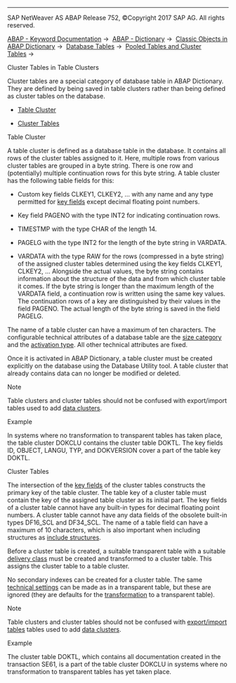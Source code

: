   

* * *

SAP NetWeaver AS ABAP Release 752, ©Copyright 2017 SAP AG. All rights reserved.

[ABAP - Keyword Documentation](javascript:call_link\('abenabap.htm'\)) →  [ABAP - Dictionary](javascript:call_link\('abenabap_dictionary.htm'\)) →  [Classic Objects in ABAP Dictionary](javascript:call_link\('abenddic_classical_objects.htm'\)) →  [Database Tables](javascript:call_link\('abenddic_database_tables.htm'\)) →  [Pooled Tables and Cluster Tables](javascript:call_link\('abenddic_database_tables_poolclu.htm'\)) → 

Cluster Tables in Table Clusters

Cluster tables are a special category of database table in ABAP Dictionary. They are defined by being saved in table clusters rather than being defined as cluster tables on the database.

-   [Table Cluster](#@@ITOC@@ABENDDIC_DATABASE_TABLES_CLUSTER_1)

-   [Cluster Tables](#@@ITOC@@ABENDDIC_DATABASE_TABLES_CLUSTER_2)

Table Cluster

A table cluster is defined as a database table in the database. It contains all rows of the cluster tables assigned to it. Here, multiple rows from various cluster tables are grouped in a byte string. There is one row and (potentially) multiple continuation rows for this byte string. A table cluster has the following table fields for this:

-   Custom key fields CLKEY1, CLKEY2, ... with any name and any type permitted for [key fields](javascript:call_link\('abenddic_database_tables_key.htm'\)) except decimal floating point numbers.

-   Key field PAGENO with the type INT2 for indicating continuation rows.

-   TIMESTMP with the type CHAR of the length 14.

-   PAGELG with the type INT2 for the length of the byte string in VARDATA.

-   VARDATA with the type RAW for the rows (compressed in a byte string) of the assigned cluster tables determined using the key fields CLKEY1, CLKEY2, ... Alongside the actual values, the byte string contains information about the structure of the data and from which cluster table it comes. If the byte string is longer than the maximum length of the VARDATA field, a continuation row is written using the same key values. The continuation rows of a key are distinguished by their values in the field PAGENO. The actual length of the byte string is saved in the field PAGELG.

The name of a table cluster can have a maximum of ten characters. The configurable technical attributes of a database table are the [size category](javascript:call_link\('abenddic_database_tables_siz_cat.htm'\)) and the [activation type](javascript:call_link\('abenddic_database_tables_act_type.htm'\)). All other technical attributes are fixed.

Once it is activated in ABAP Dictionary, a table cluster must be created explicitly on the database using the Database Utility tool. A table cluster that already contains data can no longer be modified or deleted.

Note

Table clusters and cluster tables should not be confused with export/import tables used to add [data clusters](javascript:call_link\('abendata_cluster_glosry.htm'\) "Glossary Entry").

Example

In systems where no transformation to transparent tables has taken place, the table cluster DOKCLU contains the cluster table DOKTL. The key fields ID, OBJECT, LANGU, TYP, and DOKVERSION cover a part of the table key DOKTL.

Cluster Tables

The intersection of the [key fields](javascript:call_link\('abenddic_database_tables_key.htm'\)) of the cluster tables constructs the primary key of the table cluster. The table key of a cluster table must contain the key of the assigned table cluster as its initial part. The key fields of a cluster table cannot have any built-in types for decimal floating point numbers. A cluster table cannot have any data fields of the obsolete built-in types DF16\_SCL and DF34\_SCL. The name of a table field can have a maximum of 10 characters, which is also important when including structures as [include structures](javascript:call_link\('abenddic_include_structure.htm'\)).

Before a cluster table is created, a suitable transparent table with a suitable [delivery class](javascript:call_link\('abenddic_database_tables_delivery.htm'\)) must be created and transformed to a cluster table. This assigns the cluster table to a table cluster.

No secondary indexes can be created for a cluster table. The same [technical settings](javascript:call_link\('abenddic_database_tables_tech.htm'\)) can be made as in a transparent table, but these are ignored (they are defaults for the [transformation](javascript:call_link\('abenddic_database_tables_poclutr.htm'\)) to a transparent table).

Note

Table clusters and cluster tables should not be confused with [export/import tables](javascript:call_link\('abenexport_import_table_glosry.htm'\) "Glossary Entry") tables used to add [data clusters](javascript:call_link\('abendata_cluster_glosry.htm'\) "Glossary Entry").

Example

The cluster table DOKTL, which contains all documentation created in the transaction SE61, is a part of the table cluster DOKCLU in systems where no transformation to transparent tables has yet taken place.
